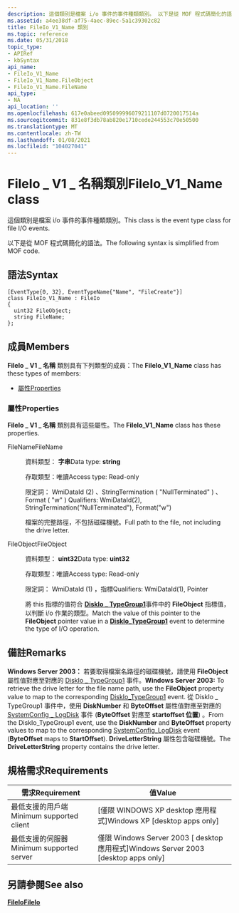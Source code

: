 ```yaml
---
description: 這個類別是檔案 i/o 事件的事件種類類別。 以下是從 MOF 程式碼簡化的語法。
ms.assetid: a4ee38df-af75-4aec-89ec-5a1c39302c82
title: FileIo_V1_Name 類別
ms.topic: reference
ms.date: 05/31/2018
topic_type:
- APIRef
- kbSyntax
api_name:
- FileIo_V1_Name
- FileIo_V1_Name.FileObject
- FileIo_V1_Name.FileName
api_type:
- NA
api_location: ''
ms.openlocfilehash: 617e0abeed095099996079211107d0720017514a
ms.sourcegitcommit: 831e8f3db78ab820e1710cede244553c70e50500
ms.translationtype: MT
ms.contentlocale: zh-TW
ms.lasthandoff: 01/08/2021
ms.locfileid: "104027041"
---
```

# <a name="fileio_v1_name-class"></a><span data-ttu-id="85abd-104">FileIo \_ V1 \_ 名稱類別</span><span class="sxs-lookup"><span data-stu-id="85abd-104">FileIo\_V1\_Name class</span></span>

<span data-ttu-id="85abd-105">這個類別是檔案 i/o 事件的事件種類類別。</span><span class="sxs-lookup"><span data-stu-id="85abd-105">This class is the event type class for file I/O events.</span></span>

<span data-ttu-id="85abd-106">以下是從 MOF 程式碼簡化的語法。</span><span class="sxs-lookup"><span data-stu-id="85abd-106">The following syntax is simplified from MOF code.</span></span>

## <a name="syntax"></a><span data-ttu-id="85abd-107">語法</span><span class="sxs-lookup"><span data-stu-id="85abd-107">Syntax</span></span>

``` syntax
[EventType{0, 32}, EventTypeName{"Name", "FileCreate"}]
class FileIo_V1_Name : FileIo
{
  uint32 FileObject;
  string FileName;
};
```

## <a name="members"></a><span data-ttu-id="85abd-108">成員</span><span class="sxs-lookup"><span data-stu-id="85abd-108">Members</span></span>

<span data-ttu-id="85abd-109">**FileIo \_ V1 \_ 名稱** 類別具有下列類型的成員：</span><span class="sxs-lookup"><span data-stu-id="85abd-109">The **FileIo\_V1\_Name** class has these types of members:</span></span>

-   [<span data-ttu-id="85abd-110">屬性</span><span class="sxs-lookup"><span data-stu-id="85abd-110">Properties</span></span>](#properties)

### <a name="properties"></a><span data-ttu-id="85abd-111">屬性</span><span class="sxs-lookup"><span data-stu-id="85abd-111">Properties</span></span>

<span data-ttu-id="85abd-112">**FileIo \_ V1 \_ 名稱** 類別具有這些屬性。</span><span class="sxs-lookup"><span data-stu-id="85abd-112">The **FileIo\_V1\_Name** class has these properties.</span></span>

<dl> <dt>

<span data-ttu-id="85abd-113">FileName</span><span class="sxs-lookup"><span data-stu-id="85abd-113">FileName</span></span>
</dt> <dd> <dl> <dt>

<span data-ttu-id="85abd-114">資料類型： **字串**</span><span class="sxs-lookup"><span data-stu-id="85abd-114">Data type: **string**</span></span>
</dt> <dt>

<span data-ttu-id="85abd-115">存取類型：唯讀</span><span class="sxs-lookup"><span data-stu-id="85abd-115">Access type: Read-only</span></span>
</dt> <dt>

<span data-ttu-id="85abd-116">限定詞： WmiDataId (2) 、StringTermination ( "NullTerminated" ) 、Format ( "w" ) </span><span class="sxs-lookup"><span data-stu-id="85abd-116">Qualifiers: WmiDataId(2), StringTermination("NullTerminated"), Format("w")</span></span>
</dt> </dl>

<span data-ttu-id="85abd-117">檔案的完整路徑，不包括磁碟機號。</span><span class="sxs-lookup"><span data-stu-id="85abd-117">Full path to the file, not including the drive letter.</span></span>

</dd> <dt>

<span data-ttu-id="85abd-118">FileObject</span><span class="sxs-lookup"><span data-stu-id="85abd-118">FileObject</span></span>
</dt> <dd> <dl> <dt>

<span data-ttu-id="85abd-119">資料類型： **uint32**</span><span class="sxs-lookup"><span data-stu-id="85abd-119">Data type: **uint32**</span></span>
</dt> <dt>

<span data-ttu-id="85abd-120">存取類型：唯讀</span><span class="sxs-lookup"><span data-stu-id="85abd-120">Access type: Read-only</span></span>
</dt> <dt>

<span data-ttu-id="85abd-121">限定詞： WmiDataId (1) ，指標</span><span class="sxs-lookup"><span data-stu-id="85abd-121">Qualifiers: WmiDataId(1), Pointer</span></span>
</dt> </dl>

<span data-ttu-id="85abd-122">將 this 指標的值符合 [**DiskIo \_ TypeGroup1**](diskio-typegroup1.md)事件中的 **FileObject** 指標值，以判斷 i/o 作業的類型。</span><span class="sxs-lookup"><span data-stu-id="85abd-122">Match the value of this pointer to the **FileObject** pointer value in a [**DiskIo\_TypeGroup1**](diskio-typegroup1.md) event to determine the type of I/O operation.</span></span>

</dd> </dl>

## <a name="remarks"></a><span data-ttu-id="85abd-123">備註</span><span class="sxs-lookup"><span data-stu-id="85abd-123">Remarks</span></span>

<span data-ttu-id="85abd-124">**Windows Server 2003：** 若要取得檔案名路徑的磁碟機號，請使用 **FileObject** 屬性值對應至對應的 [DiskIo \_ TypeGroup1](diskio-typegroup1.md) 事件。</span><span class="sxs-lookup"><span data-stu-id="85abd-124">**Windows Server 2003:** To retrieve the drive letter for the file name path, use the **FileObject** property value to map to the corresponding [DiskIo\_TypeGroup1](diskio-typegroup1.md) event.</span></span> <span data-ttu-id="85abd-125">從 DiskIo \_ TypeGroup1 事件中，使用 **DiskNumber** 和 **ByteOffset** 屬性值對應至對應的 [SystemConfig \_ LogDisk](systemconfig-logdisk.md) 事件 (**ByteOffset** 對應至 **startoffset 位置**) 。</span><span class="sxs-lookup"><span data-stu-id="85abd-125">From the DiskIo\_TypeGroup1 event, use the **DiskNumber** and **ByteOffset** property values to map to the corresponding [SystemConfig\_LogDisk](systemconfig-logdisk.md) event (**ByteOffset** maps to **StartOffset**).</span></span> <span data-ttu-id="85abd-126">**DriveLetterString** 屬性包含磁碟機號。</span><span class="sxs-lookup"><span data-stu-id="85abd-126">The **DriveLetterString** property contains the drive letter.</span></span>

## <a name="requirements"></a><span data-ttu-id="85abd-127">規格需求</span><span class="sxs-lookup"><span data-stu-id="85abd-127">Requirements</span></span>



| <span data-ttu-id="85abd-128">需求</span><span class="sxs-lookup"><span data-stu-id="85abd-128">Requirement</span></span> | <span data-ttu-id="85abd-129">值</span><span class="sxs-lookup"><span data-stu-id="85abd-129">Value</span></span> |
|-------------------------------------|------------------------------------------------------|
| <span data-ttu-id="85abd-130">最低支援的用戶端</span><span class="sxs-lookup"><span data-stu-id="85abd-130">Minimum supported client</span></span><br/> | <span data-ttu-id="85abd-131">\[僅限 WINDOWS XP desktop 應用程式\]</span><span class="sxs-lookup"><span data-stu-id="85abd-131">Windows XP \[desktop apps only\]</span></span><br/>          |
| <span data-ttu-id="85abd-132">最低支援的伺服器</span><span class="sxs-lookup"><span data-stu-id="85abd-132">Minimum supported server</span></span><br/> | <span data-ttu-id="85abd-133">僅限 Windows Server 2003 \[ desktop 應用程式\]</span><span class="sxs-lookup"><span data-stu-id="85abd-133">Windows Server 2003 \[desktop apps only\]</span></span><br/> |



## <a name="see-also"></a><span data-ttu-id="85abd-134">另請參閱</span><span class="sxs-lookup"><span data-stu-id="85abd-134">See also</span></span>

<dl> <dt>

[<span data-ttu-id="85abd-135">**FileIo**</span><span class="sxs-lookup"><span data-stu-id="85abd-135">**FileIo**</span></span>](fileio.md)
</dt> </dl>

 

 




